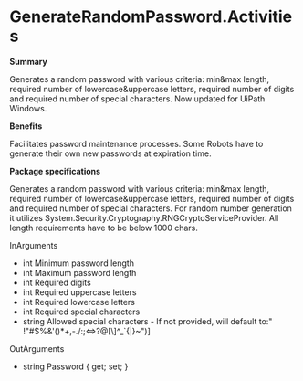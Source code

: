 # GenerateRandomPassword.Activities

<b>Summary</b>

Generates a random password with various criteria: min&max length, required number of lowercase&uppercase letters, required number of digits and required number of special characters. Now updated for UiPath Windows.

<b>Benefits</b>

Facilitates password maintenance processes. Some Robots have to generate their own new passwords at expiration time.

<b>Package specifications</b>	

Generates a random password with various criteria: min&max length, required number of lowercase&uppercase letters, required number of digits and required number of special characters. For random number generation it utilizes System.Security.Cryptography.RNGCryptoServiceProvider. All length requirements have to be below 1000 chars.

InArguments
* int Minimum password length
* int Maximum password length
* int Required digits
* int Required uppercase letters
* int Required lowercase letters
* int Required special characters
* string Allowed special characters - If not provided, will default to:\" !\"#$%&'()*+,-./:;<=>?@[\\]^_`{|}~")]

OutArguments 
* string Password { get; set; }
